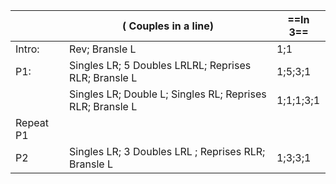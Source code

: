 ||( Couples in a line) |==In 3==|
|-----|----|-----|
|Intro:| Rev; Bransle L |1;1|
|P1:| Singles LR; 5 Doubles LRLRL; Reprises RLR; Bransle L | 1;5;3;1|
||Singles LR; Double L; Singles RL; Reprises RLR; Bransle L |1;1;1;3;1|
|Repeat P1|||
|P2| Singles LR; 3 Doubles LRL ; Reprises RLR; Bransle L |1;3;3;1|
